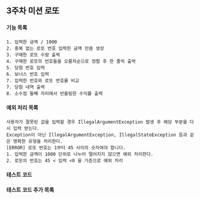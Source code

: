 ## 3주차 미션 로또

#### 기능 목록
    1. 입력한 금액 / 1000
    2. 중복 없는 로또 번호 입력한 금액 만큼 생성
    3. 구매한 로또 수량 출력
    4. 구매한 로또의 번호들을 오름차순으로 정렬 후 한 줄씩 출력
    5. 당첨 번호 입력
    6. 보너스 번호 입력
    7. 입력한 번호와 로또 번호를 비교
    7. 당첨 내역 출력
    8. 소수점 둘째 자리에서 반올림한 수익률 출력

#### 예외 처리 목록
    사용자가 잘못된 값을 입력할 경우 IllegalArgumentException 발생 후 해당 부분을 다시 입력 받는다.
    Exception이 아닌 IllegalArgumentException, IllegalStateException 등과 같은 명확한 유형을 처리한다.
    [ERROR] 로또 번호는 1부터 45 사이의 숫자여야 합니다.
    1. 입력한 금액이 1000 단위로 나누어 떨어지지 않으면 예외 처리한다.
    2. 로또의 번호는 45 < 입력 <0 을 기준으로 예외 처리

#### 테스트 코드


#### 테스트 코드 추가 목록

